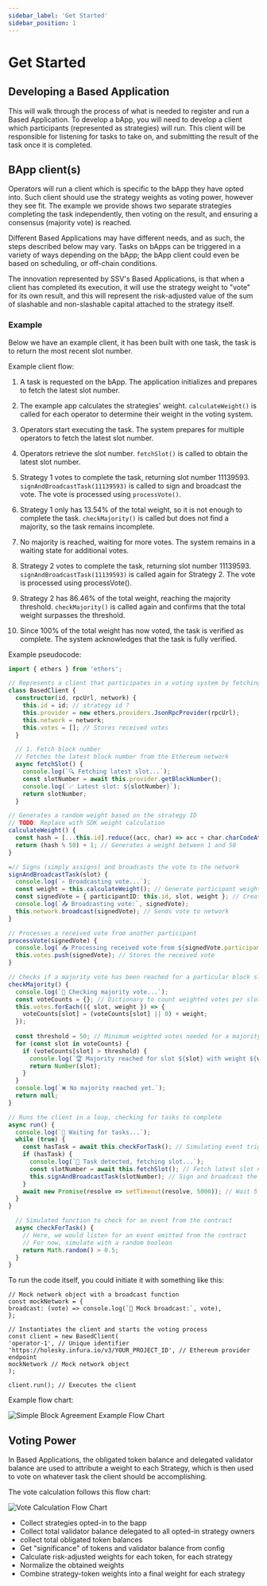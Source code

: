 ```yaml
---
sidebar_label: 'Get Started'
sidebar_position: 1
--- 
```


# Get Started

## Developing a Based Application

This will walk through the process of what is needed to register and run a Based Application. To develop a bApp, you will need to develop a client which participants (represented as strategies) will run. This client will be responsible for listening for tasks to take on, and submitting the result of the task once it is completed.

## BApp client(s)

Operators will run a client which is specific to the bApp they have opted into. Such client should use the strategy weights as voting power, however they see fit. The example we provide shows two separate strategies completing the task independently, then voting on the result, and ensuring a consensus (majority vote) is reached.

Different Based Applications may have different needs, and as such, the steps described below may vary. Tasks on bApps can be triggered in a variety of ways depending on the bApp; the bApp client could even be based on scheduling, or off-chain conditions.

The innovation represented by SSV's Based Applications, is that when a client has completed its execution, it will use the strategy weight to "vote" for its own result, and this will represent the risk-adjusted value of the sum of slashable and non-slashable capital attached to the strategy itself.

### Example

Below we have an example client, it has been built with one task, the task is to return the most recent slot number.

Example client flow:

1. A task is requested on the bApp.
The application initializes and prepares to fetch the latest slot number.

2. The example app calculates the strategies' weight.
```calculateWeight()``` is called for each operator to determine their weight in the voting system.

3. Operators start executing the task.
The system prepares for multiple operators to fetch the latest slot number.

4. Operators retrieve the slot number.
```fetchSlot()``` is called to obtain the latest slot number.

5. Strategy 1 votes to complete the task, returning slot number 11139593.
```signAndBroadcastTask(11139593)``` is called to sign and broadcast the vote.
The vote is processed using ```processVote()```.

6. Strategy 1 only has 13.54% of the total weight, so it is not enough to complete the task.
```checkMajority()``` is called but does not find a majority, so the task remains incomplete.

7. No majority is reached, waiting for more votes.
The system remains in a waiting state for additional votes.

8. Strategy 2 votes to complete the task, returning slot number 11139593.
```signAndBroadcastTask(11139593)``` is called again for Strategy 2.
The vote is processed using processVote().

9. Strategy 2 has 86.46% of the total weight, reaching the majority threshold.
```checkMajority()``` is called again and confirms that the total weight surpasses the threshold.

10. Since 100% of the total weight has now voted, the task is verified as complete.
The system acknowledges that the task is fully verified.

Example pseudocode:

``` typescript
import { ethers } from 'ethers';

// Represents a client that participates in a voting system by fetching block numbers and broadcasting votes
class BasedClient {
  constructor(id, rpcUrl, network) {
    this.id = id; // strategy id ?
    this.provider = new ethers.providers.JsonRpcProvider(rpcUrl);
    this.network = network; 
    this.votes = []; // Stores received votes
  }

  // 1. Fetch block number
  // Fetches the latest block number from the Ethereum network
  async fetchSlot() {
    console.log(`🔍 Fetching latest slot...`);
    const slotNumber = await this.provider.getBlockNumber();
    console.log(`✅ Latest slot: ${slotNumber}`);
    return slotNumber;
  }

// Generates a random weight based on the strategy ID
// TODO: Replace with SDK weight calculation
calculateWeight() {
  const hash = [...this.id].reduce((acc, char) => acc + char.charCodeAt(0), 0);
  return (hash % 50) + 1; // Generates a weight between 1 and 50
}

=// Signs (simply assigns) and broadcasts the vote to the network
signAndBroadcastTask(slot) {
  console.log(`✍️ Broadcasting vote...`);
  const weight = this.calculateWeight(); // Generate participant weight
  const signedVote = { participantID: this.id, slot, weight }; // Creates a vote object with weight
  console.log(`📤 Broadcasting vote:`, signedVote);
  this.network.broadcast(signedVote); // Sends vote to network
}

// Processes a received vote from another participant
processVote(signedVote) {
  console.log(`📥 Processing received vote from ${signedVote.participantID}`);
  this.votes.push(signedVote); // Stores the received vote
}

// Checks if a majority vote has been reached for a particular block slot
checkMajority() {
  console.log(`🔎 Checking majority vote...`);
  const voteCounts = {}; // Dictionary to count weighted votes per slot
  this.votes.forEach(({ slot, weight }) => {
    voteCounts[slot] = (voteCounts[slot] || 0) + weight;
  });
  
  const threshold = 50; // Minimum weighted votes needed for a majority
  for (const slot in voteCounts) {
    if (voteCounts[slot] > threshold) {
      console.log(`🏆 Majority reached for slot ${slot} with weight ${voteCounts[slot]}`);
      return Number(slot);
    }
  }
  console.log(`❌ No majority reached yet.`);
  return null;
}

// Runs the client in a loop, checking for tasks to complete
async run() {
  console.log(`🔄 Waiting for tasks...`);
  while (true) {
    const hasTask = await this.checkForTask(); // Simulating event trigger
    if (hasTask) {
      console.log(`🚀 Task detected, fetching slot...`);
      const slotNumber = await this.fetchSlot(); // Fetch latest slot number
      this.signAndBroadcastTask(slotNumber); // Sign and broadcast the vote
    }
    await new Promise(resolve => setTimeout(resolve, 5000)); // Wait 5 seconds before checking again
  }
}

  // Simulated function to check for an event from the contract
  async checkForTask() {
    // Here, we would listen for an event emitted from the contract
    // For now, simulate with a random boolean
    return Math.random() > 0.5;
  }
}
```

To run the code itself, you could initiate it with something like this:

```
// Mock network object with a broadcast function
const mockNetwork = {
broadcast: (vote) => console.log(`📡 Mock broadcast:`, vote),
};

// Instantiates the client and starts the voting process
const client = new BasedClient(
'operator-1', // Unique identifier
'https://holesky.infura.io/v3/YOUR_PROJECT_ID', // Ethereum provider endpoint
mockNetwork // Mock network object
);

client.run(); // Executes the client
```

Example flow chart:

![Simple Block Agreement Example Flow Chart](../../../static/img/simulated-flow.png)

## Voting Power

In Based Applications, the obligated token balance and delegated validator balance are used to attribute a weight to each Strategy, which is then used to vote on whatever task the client should be accomplishing.

The vote calculation follows this flow chart:

![Vote Calculation Flow Chart](../../../static/img/example-flow-chart.png)

- Collect strategies opted-in to the bapp
- Collect total validator balance delegated to all opted-in strategy owners
- collect total obligated token balances
- Get "significance" of tokens and validator balance from config
- Calculate risk-adjusted weights for each token, for each strategy
- Normalize the obtained weights
- Combine strategy-token weights into a final weight for each strategy

